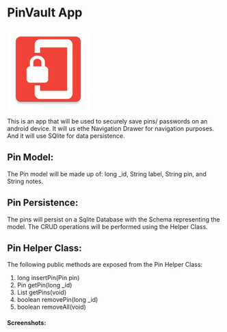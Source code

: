 # PinVault App
![alt-text](statics/img/logo.png "PinVault Logo")

This is an app that will be used to securely save pins/ passwords on an android device. It will us ethe Navigation Drawer for navigation purposes. And it will use SQlite for data persistence.

## Pin Model:
The Pin model will be made up of:
long _id, 
String label,
String pin, and
String notes.

## Pin Persistence:
The pins will persist on a Sqlite Database with the Schema representing the model.
The CRUD operations will be performed using the Helper Class.

## Pin Helper Class:
The following public methods are exposed from the Pin Helper Class:

1. long insertPin(Pin pin)
2. Pin getPin(long _id)
3. List<Pins> getPins(void)
4. boolean removePin(long _id)
5. boolean removeAll(void)

#### Screenshots:
